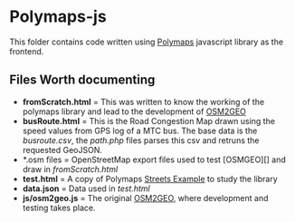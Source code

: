 # Polymaps-js
This folder contains code written using [Polymaps](http://www.polymaps.org) javascript library as the frontend.

## Files Worth documenting

* __fromScratch.html__ = This was written to know the working of the polymaps library and lead to the development of [OSM2GEO][]
* __busRoute.html__ = This is the Road Congestion Map drawn using the speed values from GPS log of a MTC bus. The base data is the _busroute.csv_, the _path.php_ files parses this csv and retruns the requested GeoJSON.
* \*.osm files = OpenStreetMap export files used to test [OSMGEO][] and draw in _fromScratch.html_
* __test.html__ = A copy of Polymaps [Streets Example](http://polymaps.org/ex/streets.html) to study the library
* __data.json__ = Data used in _test.html_
* __js/osm2geo.js__ = The original [OSM2GEO][], where development and testing takes place.

[OSM2GEO]: https://gist.github.com/1396990


